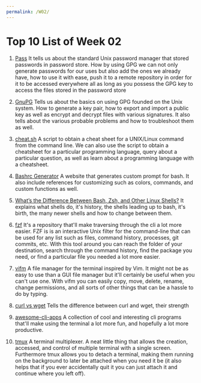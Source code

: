 ```yaml
---
permalink: /W02/
---
```


# Top 10 List of Week 02

1. [Pass](https://wiki.archlinux.org/index.php/Pass)
It tells us about the standard Unix password manager that stored passwords in
password store. How by using GPG we can not only generate passwords for our
uses but also add the ones we already have, how to use it with ease, push it to
a remote repository in order for it to be accessed everywhere all as long as you
possess the GPG key to access the files stored in the password store

2. [GnuPG](https://wiki.archlinux.org/index.php/GnuPG)
Tells us about the basics on using GPG founded on the Unix system. How to
generate a key pair, how to export and import a public key as well as encrypt
and decrypt files with various signatures. It also tells about the various
probable problems and how to troubleshoot them as well.

3. [cheat.sh](https://github.com/chubin/cheat.sh)
A script to obtain a cheat sheet for a UNIX/Linux command from the command
line. We can also use the script to obtain a cheatsheet for a particular
programming language, query about a particular question, as well as learn about
a programming language with a cheatsheet.

4. [Bashrc Generator](https://bashrcgenerator.com/)
A website that generates custom prompt for bash. It also include references for
customizing such as colors, commands, and custom functions as well.

5. [What’s the Difference Between Bash, Zsh, and Other Linux Shells?](https://www.howtogeek.com/68563/HTG-EXPLAINS-WHAT-ARE-THE-DIFFERENCES-BETWEEN-LINUX-SHELLS/)
It explains what shells do, it's history, the shells leading up to bash, it's
birth, the many newer shells and how to change between them.

6. [fzf](https://github.com/junegunn/fzf)
It's a repository that'll make traversing through the cli a lot more easier.
FZF is is an interactive Unix filter for the command-line that can be used for
any list such as files, command history, processes, git commits, etc. With this
tool around you can reach the folder of your destination, search through the
command history, find the package you need, or find a particular file you
needed a lot more easier.

7. [vifm](https://github.com/vifm/vifm)
A file manager for the terminal inspired by Vim. It might not be as easy to use
than a GUI file manager but it'll certainly be useful when you can't use one.
With vifm you can easily copy, move, delete, rename, change permissions, and
all sorts of other things that can be a hassle to do by typing.

8. [curl vs wget](https://martin-thoma.com/curl-vs-wget/)
Tells the difference between curl and wget, their strength

9. [awesome-cli-apps](https://github.com/agarrharr/awesome-cli-apps)
A collection of cool and interesting cli programs that'll make using the
terminal a lot more fun, and hopefully a lot more productive.

10. [tmux](https://github.com/tmux/tmux)
A terminal multiplexer. A neat little thing that allows the creation, accessed,
and control of multiple terminal with a single screen. Furthermore tmux allows
you to detach a terminal, making them running on the background to later be
attached when you need it be (it also helps that if you ever accidentally quit
it you can just attach it and continue where you left off).

